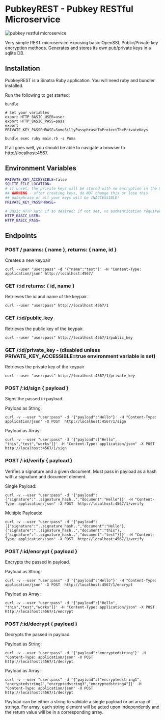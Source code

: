 # PubkeyREST - Pubkey RESTful Microservice

![pubkey restful microservice](https://www.puppyfaqs.com/wp-content/uploads/2018/09/how-much-do-puppies-sleep-at-8-weeks-1020x520.jpg)

Very simple REST microservice exposing basic OpenSSL Public/Private key encryption methods. Generates and stores its own pub/private keys in a sqlite DB.

## Installation

PubkeyREST is a Sinatra Ruby application. You will need ruby and bundler installed.

Run the following to get started:



```
bundle 

# Set your variables
export HTTP_BASIC_USER=user
export HTTP_BASIC_PASS=pass
export PRIVATE_KEY_PASSPHRASE=SomeSillyPassphraseToProtectThePrivateKeys

bundle exec ruby main.rb -s Puma
```

If all goes well, you should be able to navigate a browser to http://localhost:4567.



## Environment Variables

```bash
PRIVATE_KEY_ACCESSIBLE=false
SQLITE_FILE_LOCATION=
# if unset, the private keys will be stored with no encryption in the SQLiteDB
## WARNING - after creating keys, do NOT change this or lose this 
## passphrase or all your keys will be INACCESSIBLE!
PRIVATE_KEY_PASSPHRASE=

# Basic HTTP Auth if so desired; if not set, no authentication required
HTTP_BASIC_USER=
HTTP_BASIC_PASS=
```

## Endpoints

### POST / params: { name }, returns: { name, id } 

Creates a new keypair

```
curl --user "user:pass" -d '{"name":"test"}' -H "Content-Type: application/json" http://localhost:4567/
```

### GET /:id returns: { id, name }

Retrieves the id and name of the keypair.

```
curl --user "user:pass" http://localhost:4567/1
```

### GET /:id/public_key

Retrieves the public key of the keypair.

```
curl --user "user:pass" http://localhost:4567/1/public_key
```

### GET /:id/private_key - (disabled unless PRIVATE_KEY_ACCESSIBLE=true environment variable is set)

Retrieves the private key of the keypair

```
curl --user "user:pass" http://localhost:4567/1/private_key
```

### POST /:id/sign { payload } 

Signs the passed in payload. 

Payload as String:
```
curl -v --user "user:pass" -d '{"payload":"Hello"}' -H "Content-Type: application/json" -X POST  http://localhost:4567/1/sign
```

Payload as Array:
```
curl -v --user "user:pass" -d '{"payload":["Hello", "this","test","works"]}' -H "Content-Type: application/json" -X POST  http://localhost:4567/1/sign
```

### POST /:id/verify { payload }

Verifies a signature and a given document. Must pass in payload as a hash with a signature and document element.

Single Payload:
```
curl -v --user "user:pass" -d '{"payload": {"signature":"..signature_hash..","document":"Hello"}}' -H "Content-Type: application/json" -X POST  http://localhost:4567/1/verify
```

Multiple Payloads:
```
curl -v --user "user:pass" -d '{"payload": [{"signature":"..signature_hash..","document":"Hello"},{"signature":"..signature_hash..","document":"this"},{"signature":"..signature_hash..","document":"test"}]}' -H "Content-Type: application/json" -X POST  http://localhost:4567/1/verify
```

### POST /:id/encrypt { payload }

Encrypts the passed in payload. 

Payload as String:
```
curl -v --user "user:pass" -d '{"payload":"Hello"}' -H "Content-Type: application/json" -X POST  http://localhost:4567/1/encrypt
```

Payload as Array:
```
curl -v --user "user:pass" -d '{"payload":["Hello", "this","test","works"]}' -H "Content-Type: application/json" -X POST  http://localhost:4567/1/encrypt
```


### POST /:id/decrypt { payload }

Decrypts the passed in payload.

Payload as String:
```
curl -v --user "user:pass" -d '{"payload":"encryptedstring"}' -H "Content-Type: application/json" -X POST  http://localhost:4567/1/decrypt
```

Payload as Array:
```
curl -v --user "user:pass" -d '{"payload":["encryptedstring1", "encryptedstring2","encryptedstring3","encryptedstring4"]}' -H "Content-Type: application/json" -X POST  http://localhost:4567/1/decrypt
```

Payload can be either a string to validate a single payload or an array of strings. For array, each string element  will be acted upon independently and the return value will be in a corresponding array.
